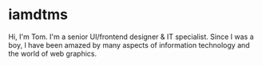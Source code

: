 # iamdtms

Hi, I'm Tom. I'm a senior UI/frontend designer & IT specialist. Since I was a boy, I have been amazed by many aspects of information technology and the world of web graphics. 
